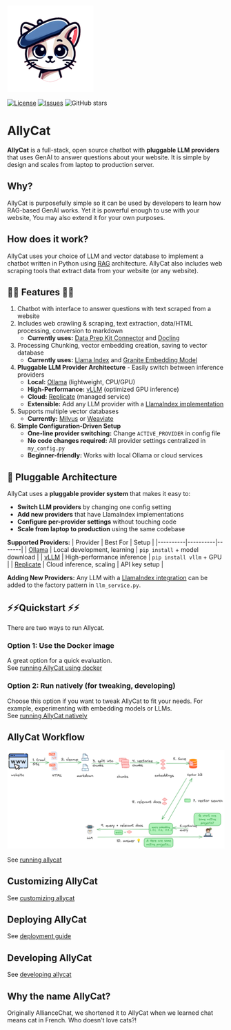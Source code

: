 <img src="assets/allycat.png" alt="Alley Cat" width="200"/>

[![License](https://img.shields.io/github/license/The-AI-Alliance/allycat)](https://github.com/The-AI-Alliance/allycat/blob/main/LICENSE)
[![Issues](https://img.shields.io/github/issues/The-AI-Alliance/allycat)](https://github.com/The-AI-Alliance/allycat/issues)
![GitHub stars](https://img.shields.io/github/stars/The-AI-Alliance/allycat?style=social)

# AllyCat

**AllyCat** is a full-stack, open source chatbot with **pluggable LLM providers** that uses GenAI to answer questions about your website. It is simple by design and scales from laptop to production server. 

## Why?

AllyCat is purposefully simple so it can be used by developers to learn how RAG-based GenAI works. Yet it is powerful enough to use with your website, You may also extend it for your own purposes. 

## How does it work? 
AllyCat uses your choice of LLM and vector database to implement a chatbot written in Python using [RAG](https://en.wikipedia.org/wiki/Retrieval-augmented_generation) architecture.
AllyCat also includes web scraping tools that extract data from your website (or any website). 

## 🌟🌟 Features 🌟🌟 

1. Chatbot with interface to answer questions with text scraped from a website
2. Includes web crawling & scraping, text extraction, data/HTML processing, conversion to markdown
   - **Currently uses:** [Data Prep Kit Connector](https://github.com/data-prep-kit/data-prep-kit/blob/dev/data-connector-lib/doc/overview.md) and [Docling](https://github.com/docling-project/docling)
3. Processing Chunking, vector embedding creation, saving to vector database
   - **Currently uses:** [Llama Index](https://docs.llamaindex.ai/en/stable/) and [Granite Embedding Model](https://huggingface.co/ibm-granite/granite-embedding-30m-english)
4. **Pluggable LLM Provider Architecture** - Easily switch between inference providers
   - **Local:** [Ollama](https://ollama.com/) (lightweight, CPU/GPU)
   - **High-Performance:** [vLLM](https://docs.vllm.ai/) (optimized GPU inference)  
   - **Cloud:** [Replicate](https://replicate.com) (managed service)
   - **Extensible:** Add any LLM provider with a [LlamaIndex implementation](https://docs.llamaindex.ai/en/stable/module_guides/models/llms/)
5. Supports multiple vector databases
   - **Currently:** [Milvus](https://milvus.io/) or [Weaviate](https://weaviate.io)
6. **Simple Configuration-Driven Setup**
   - **One-line provider switching:** Change `ACTIVE_PROVIDER` in config file
   - **No code changes required:** All provider settings centralized in `my_config.py`
   - **Beginner-friendly:** Works with local Ollama or cloud services

## 🔌 Pluggable Architecture

AllyCat uses a **pluggable provider system** that makes it easy to:

- **Switch LLM providers** by changing one config setting
- **Add new providers** that have LlamaIndex implementations  
- **Configure per-provider settings** without touching code
- **Scale from laptop to production** using the same codebase

**Supported Providers:**
| Provider | Best For | Setup |
|----------|----------|-------|
| [Ollama](https://ollama.com/) | Local development, learning | `pip install` + model download |
| [vLLM](https://docs.vllm.ai/) | High-performance inference | `pip install vllm` + GPU |
| [Replicate](https://replicate.com) | Cloud inference, scaling | API key setup |

**Adding New Providers:** Any LLM with a [LlamaIndex integration](https://docs.llamaindex.ai/en/stable/module_guides/models/llms/) can be added to the factory pattern in `llm_service.py`.

## ⚡️⚡️Quickstart ⚡️⚡️

There are two ways to run Allycat.

### Option 1: Use the Docker image

A great option for a quick evaluation.  
See [running AllyCat using docker](docs/running-in-docker.md)

### Option 2: Run natively (for tweaking, developing)

Choose this option if you want to tweak AllyCat to fit your needs. For example, experimenting with embedding models or LLMs.  
See [running AllyCat natively](docs/running-natively.md)

## AllyCat Workflow

![](assets/rag-website-1.png)

See [running allycat](docs/running-allycat.md)

## Customizing AllyCat

See [customizing allycat](docs/customizing-allycat.md)

## Deploying AllyCat

See [deployment guide](docs/deploy.md)

## Developing AllyCat

See [developing allycat](docs/developing-allycat.md)

## Why the name **AllyCat**?

Originally AllianceChat, we shortened it to AllyCat when we learned chat means cat in French. Who doesn't love cats?!


